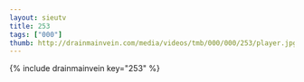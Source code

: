 ```yaml
--- 
layout: sieutv
title: 253
tags: ["000"]
thumb: http://drainmainvein.com/media/videos/tmb/000/000/253/player.jpg
---
```

{% include drainmainvein key="253" %} 
